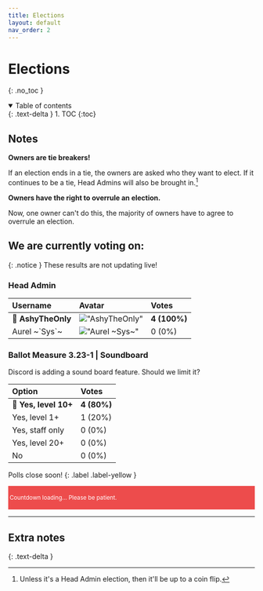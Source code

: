 ```yaml
---
title: Elections
layout: default
nav_order: 2
---
```


# Elections
{: .no_toc }

<details open markdown="block">
  <summary>
    Table of contents
  </summary>
  {: .text-delta }
1. TOC
{:toc}
</details>


## Notes
**Owners are tie breakers!**

If an election ends in a tie, the owners are asked who they want to elect. If it continues to be a tie, Head Admins will also be brought in.[^1]

**Owners have the right to overrule an election.**

Now, one owner can't do this, the majority of owners have to agree to overrule an election. 

## We are currently voting on:

{: .notice }
These results are not updating live!

### Head Admin

| Username | Avatar | Votes |
| :--- | :--- | :--- |
| 💠 **AshyTheOnly** | !["AshyTheOnly"](https://cdn.discordapp.com/avatars/792199404622577704/58e785a1e3a47e97b789c6b781c32b00.webp?size=512) | **4 (100%)** |
| Aurel ~\`Sys\`~ | !["Aurel ~`Sys`~"](https://cdn.discordapp.com/avatars/624749415034519603/754016050abf6e66a100cb617c3884c7.webp?size=512) | 0 (0%) |

### Ballot Measure 3.23-1 | Soundboard
Discord is adding a sound board feature. Should we limit it?

| Option | Votes |
| :--- | :--- |
| **💠 Yes, level 10+** | **4 (80%)** |
| Yes, level 1+ | 1 (20%) |
| Yes, staff only | 0 (0%) |
| Yes, level 20+ | 0 (0%) |
| No | 0 (0%) |

Polls close soon!
{: .label .label-yellow }

<div style="background-color:#ed4c4c; padding-top:3px; padding-bottom:3px; padding-left:3px; padding-right:3px;">
    <p style="color: white;" id="closein"></p>
    <p style="color: white;" id="count"></p>
    <p style="color: white;" id="wait"><small>Countdown loading... Please be patient.</small></p>
</div>
<script>
    var countDownDate = new Date("Mar 26, 2023 17:50:00").getTime();
    const wait = document.getElementById("wait");
    const closein = document.getElementById("closein");
    const count = document.getElementById("count");
    var x = setInterval(function(){
        var now = new Date().getTime();
        var distance = countDownDate - now;
        var days = Math.floor(distance / (1000 * 60 * 60 * 24));
        var hours = Math.floor((distance % (1000 * 60 * 60 * 24)) / (1000 * 60 * 60));
        var minutes = Math.floor((distance % (1000 * 60 * 60)) / (1000 * 60));
        var seconds = Math.floor((distance % (1000 * 60)) / 1000);
        count.innerHTML = "<b>" + days + "d " + hours + "h " + minutes + "m " + seconds + "s " + "</b>";
        closein.innerHTML = "In fact, they close in:";
        wait.remove();
        if (distance < 0){
            clearInterval(x);
            count.innerHTML = "POLLS CLOSED";
            closein.remove();
        }
    }, 1000);
</script>

<hr>

## Extra notes
{: .text-delta }

[^1]: Unless it's a Head Admin election, then it'll be up to a coin flip.
